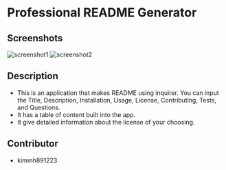 # Professional README Generator

## Screenshots
![screenshot1](https://user-images.githubusercontent.com/125617951/236949759-8308072f-30e5-44be-b265-b00777b941f2.jpg)
![screenshot2](https://user-images.githubusercontent.com/125617951/236949844-35a0fc97-4079-4bd4-ae76-1f65b5d382f7.jpg)

## Description
- This is an application that makes README using inquirer. You can input the Title, Description, Installation, Usage, License, Contributing, Tests, and Questions.
- It has a table of content built into the app.
- It give detailed information about the license of your choosing.

## Contributor
- kimmh891223
